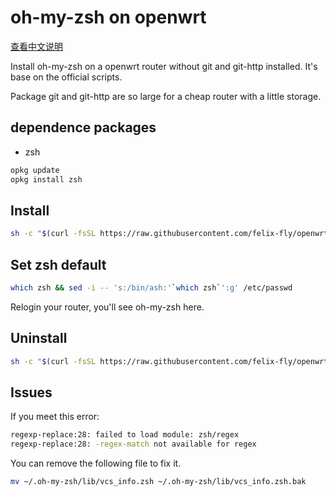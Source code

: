 # oh-my-zsh on openwrt

[查看中文说明](./zh-cn.md)

Install oh-my-zsh on a openwrt router without git and git-http installed. It's base on the official scripts.

Package git and git-http are so large for a cheap router with a little storage.

## dependence packages

* zsh

```bash
opkg update
opkg install zsh
```

## Install

```bash
sh -c "$(curl -fsSL https://raw.githubusercontent.com/felix-fly/openwrt-ohmyzsh/master/install.sh)"
```

## Set zsh default

```bash
which zsh && sed -i -- 's:/bin/ash:'`which zsh`':g' /etc/passwd
```

Relogin your router, you'll see oh-my-zsh here.

## Uninstall

```bash
sh -c "$(curl -fsSL https://raw.githubusercontent.com/felix-fly/openwrt-ohmyzsh/master/uninstall.sh)"
```

## Issues

If you meet this error:

```bash
regexp-replace:28: failed to load module: zsh/regex
regexp-replace:28: -regex-match not available for regex
```

You can remove the following file to fix it.

```bash
mv ~/.oh-my-zsh/lib/vcs_info.zsh ~/.oh-my-zsh/lib/vcs_info.zsh.bak
```
